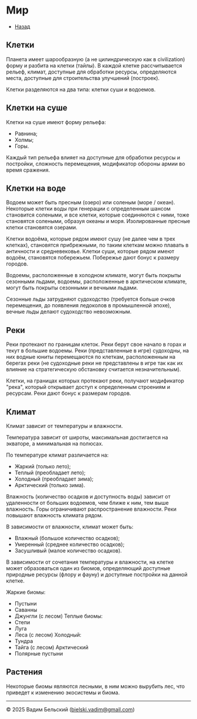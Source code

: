 # Мир

- [Назад](../README.md)

## Клетки

Планета имеет шарообразную (а не цилиндрическую как в civilization) форму и разбита на клетки (тайлы). В каждой клетке рассчитывается рельеф, климат, доступные для обработки ресурсы, определяются места, доступные для строительства улучшений (построек).  

Клетки разделяются на два типа: клетки суши и водоемов.

## Клетки на суше

Клетки на суше имеют форму рельефа:
- Равнина;
- Холмы;
- Горы.

Каждый тип рельефа влияет на доступные для обработки ресурсы и постройки, сложность перемещения, модификатор обороны армии во время сражения.

## Клетки на воде

Водоем может быть пресным (озеро) или соленым (море / океан). Некоторые клетки воды при генерации с определенным шансом становится солеными, и все клетки, которые соединяются с ними, тоже становятся солеными, образуя океаны и моря. Изолированные пресные клетки становятся озерами.

Клетки водоёма, которые рядом имеют сушу (не далее чем в трех клетках), становятся прибрежными, по таким клеткам можно плавать в античности и средневековье. Клетки суши, которые рядом имеют водоём, становятся побережьем. Побережье дают бонус к размеру городов.

Водоемы, расположенные в холодном климате, могут быть покрыты сезонными льдами, водоемы, расположенные в  арктическом климате, могут быть покрыты сезонными и вечными льдами.

Сезонные льды затрудняют судоходство (требуется больше очков перемещения, до появления ледоколов в промышленной эпохе), вечные льды делают судоходство невозможным.

## Реки

Реки протекают по границам клеток. Реки берут свое начало в горах и текут в большие водоемы. Реки (представленные в игре) судоходны, на них водные юниты перемещаются по клеткам, расположенным на берегах реки (не судоходные реки не представлены в игре так как их влияние на стратегическую обстановку считается незначительным).

Клетки, на границах которых протекают реки, получают модификатор "река", который открывает доступ к определенным строениям и ресурсам. Реки дают бонус к размерам городов.

## Климат

Климат зависит от температуры и влажности.

Температура зависит от широты, максимальная достигается на экваторе, а минимальная на полюсах.

По температуре климат различается на:
- Жаркий (только лето);
- Теплый (преобладает лето);
- Холодный (преобладает зима);
- Арктический (только зима).

Влажность (количество осадков и доступность воды) зависит от удаленности от больших водоемов, чем ближе к ним, тем выше влажность. Горы ограничивают распространение влажности. Реки повышают влажность климата рядом. 

В зависимости от влажности, климат может быть:
- Влажный (большое количество осадков);
- Умеренный (среднее количество осадков);
- Засушливый (малое количество осадков).

В зависимости от сочетания температуры и влажности, на клетке может образоваться один из биомов, определяющий доступные природные ресурсы (флору и фауну) и доступные постройки на данной клетке.

Жаркие биомы:
- Пустыни
- Саванны
- Джунгли (с лесом)
Теплые биомы:
- Степи
- Луга
- Леса (с лесом)
Холодный:
- Тундра
- Тайга (с лесом)
Арктический
- Полярные пустыни

## Растения

Некоторые биомы являются лесными, в ним можно вырубить лес, что приведет к изменению экосистемы и биома.

---
© 2025 Вадим Бельский (bielski.vadim@gmail.com)